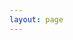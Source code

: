 ```yaml
---
layout: page
---
```

<script setup>
import {
  VPTeamPage,
  VPTeamPageTitle,
  VPTeamMembers
} from 'vitepress/theme'

const members = [
  {
    avatar: 'https://www.github.com/yyx990803.png',
    name: '皮皮虾和他的朋友们',
    title: '中长线分析，预测准确',
    links: [
      { icon: 'youtube', link: '...' },
      { icon: 'twitter', link: '...' }
    ]
  },
  {
    avatar: 'https://www.github.com/yyx990803.png',
    name: '提阿非罗',
    title: '台湾博主，社群内优质内容很多',
    links: [
      { icon: 'youtube', link: 'https://www.youtube.com/@tiabtc' },
      { icon: 'twitter', link: '...' }
    ]
  },
  {
    avatar: 'https://www.github.com/yyx990803.png',
    name: '刘教链',
    title: '行业动态每日提醒',
    links: [
      { icon: 'youtube', link: 'https://www.youtube.com/@liujiaolian' },
      { icon: 'twitter', link: '...' }
    ]
  },
  {
    avatar: 'https://www.github.com/yyx990803.png',
    name: 'BTC大字',
    title: '赛道分析，宏观分析',
    links: [
      { icon: 'youtube', link: 'https://www.youtube.com/yyx990803' },
      { icon: 'twitter', link: 'https://twitter.com/youyuxi' }
    ]
  },
  {
    avatar: 'https://www.github.com/yyx990803.png',
    name: '温格投研院',
    title: '资深链上分析师，赛道研究',
    links: [
      { icon: 'youtube', link: '...' },
      { icon: 'twitter', link: '...' }
    ]
  },
  {
    avatar: 'https://www.github.com/yyx990803.png',
    name: '波浪理论学习柳玉东',
    title: '波浪理论大神',
    links: [
      { icon: 'youtube', link: '...' },
      { icon: 'twitter', link: '...' }
    ]
  },
  {
    avatar: 'https://www.github.com/yyx990803.png',
    name: '林老师链上分析',
    title: '虎鲸会联合创人，每日行情早知道',
    links: [
      { icon: 'youtube', link: '...' },
      { icon: 'twitter', link: 'https://twitter.com/levilin2008' }
    ]
  },
  {
    avatar: 'https://www.github.com/yyx990803.png',
    name: '交易员张张子',
    title: 'Creator',
    links: [
      { icon: 'youtube', link: 'https://www.youtube.com/yyx990803' },
      { icon: 'twitter', link: 'https://twitter.com/youyuxi' }
    ]
  },
  {
    avatar: 'https://www.github.com/yyx990803.png',
    name: '打不死的交易员',
    title: '擅长斐波那契战法',
    links: [
      { icon: 'youtube', link: '...' },
      { icon: 'twitter', link: '...' }
    ]
  },
  {
    avatar: 'https://www.github.com/yyx990803.png',
    name: '零X干货铺',
    title: '大橙子创建综合共创性社区',
    links: [
      { icon: 'youtube', link: '....' },
      { icon: 'twitter', link: 'https://twitter.com/0xVeryBigOrange' }
    ]
  },
  {
    avatar: 'https://www.github.com/yyx990803.png',
    name: '区块链三刀',
    title: '现货/行业/心态',
    links: [
      { icon: 'youtube', link: '...' },
      { icon: 'twitter', link: 'https://twitter.com/sdcrypto123' }
    ]
  },
]
</script>

<VPTeamPage>
  <VPTeamPageTitle>
    <template #title>
      目前已收录的KOL(35位)
    </template>
    <template #lead>
      The development of VitePress is guided by an international
      team, some of whom have chosen to be featured below.
    </template>
  </VPTeamPageTitle>
  <VPTeamMembers
    size="small"
    :members="members"
  />
</VPTeamPage>